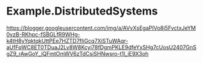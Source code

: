# Example.DistributedSystems

https://blogger.googleusercontent.com/img/a/AVvXsEgaPIVo8j5FvctxJeYM0yzB-RKhpc-fSBGLfR9WHg-k4tH8yYqktqkUttPEe7HZTD7fIiGcq7XiSTuWAqr-aUfFqWC8ET0TDuaJ2Ly8W8Kcyi78fDgmPKLE9dfeYxSHg7cUosU2407GnSgZ9_rAwGoY_iQFmtOmWV6zTdCsiSHNwsro-t1l_iE9X3oh
